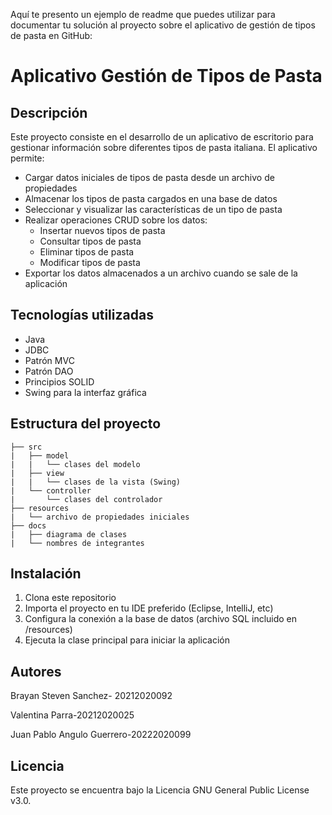 Aquí te presento un ejemplo de readme que puedes utilizar para documentar tu solución al proyecto sobre el aplicativo de gestión de tipos de pasta en GitHub:

# Aplicativo Gestión de Tipos de Pasta

## Descripción

Este proyecto consiste en el desarrollo de un aplicativo de escritorio para gestionar información sobre diferentes tipos de pasta italiana. El aplicativo permite:

- Cargar datos iniciales de tipos de pasta desde un archivo de propiedades
- Almacenar los tipos de pasta cargados en una base de datos
- Seleccionar y visualizar las características de un tipo de pasta
- Realizar operaciones CRUD sobre los datos:
  - Insertar nuevos tipos de pasta
  - Consultar tipos de pasta
  - Eliminar tipos de pasta
  - Modificar tipos de pasta
- Exportar los datos almacenados a un archivo cuando se sale de la aplicación

## Tecnologías utilizadas

- Java 
- JDBC
- Patrón MVC
- Patrón DAO
- Principios SOLID
- Swing para la interfaz gráfica

## Estructura del proyecto

```
├── src
|   ├── model
|   |   └── clases del modelo  
|   ├── view 
|   |   └── clases de la vista (Swing)
|   └── controller
|       └── clases del controlador
├── resources
|   └── archivo de propiedades iniciales
├── docs
|   ├── diagrama de clases
|   └── nombres de integrantes
```

## Instalación

1. Clona este repositorio
2. Importa el proyecto en tu IDE preferido (Eclipse, IntelliJ, etc)
3. Configura la conexión a la base de datos (archivo SQL incluido en /resources)  
4. Ejecuta la clase principal para iniciar la aplicación

## Autores

Brayan Steven Sanchez- 20212020092

Valentina Parra-20212020025

Juan Pablo Angulo Guerrero-20222020099

## Licencia

Este proyecto se encuentra bajo la Licencia GNU General Public License v3.0.
